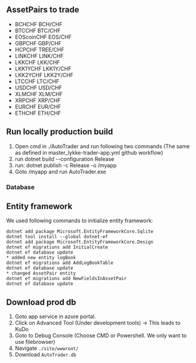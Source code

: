 ﻿
## AssetPairs to trade

* BCHCHF        BCH/CHF
* BTCCHF        BTC/CHF
* EOScoinCHF    EOS/CHF
* GBPCHF        GBP/CHF
* HCPCHF        TREE/CHF
* LINKCHF       LINK/CHF
* LKKCHF        LKK/CHF
* LKK1YCHF      LKK1Y/CHF
* LKK2YCHF      LKK2Y/CHF
* LTCCHF        LTC/CHF
* USDCHF        USD/CHF
* XLMCHF        XLM/CHF
* XRPCHF        XRP/CHF
* EURCHF        EUR/CHF
* ETHCHF        ETH/CHF


## Run locally production build
1. Open cmd in ./AutoTrader and run following two commands (The same as defined in master_lykke-trader-app.yml github workflow)
2. run dotnet build --configuration Release
3. run: dotnet publish -c Release -o <whatever>/myapp
4. Goto <whatever>/myapp and run AutoTrader.exe

### Database

## Entity framework
We used following commands to initialize entity framework:

```
dotnet add package Microsoft.EntityFrameworkCore.Sqlite
dotnet tool install --global dotnet-ef
dotnet add package Microsoft.EntityFrameworkCore.Design
dotnet ef migrations add InitialCreate
dotnet ef database update
* added new entity logBook
dotnet ef migrations add AddLogBookTable
dotnet ef database update
* changed AssetPair entity
dotnet ef migrations add NewFieldsInAssetPair
dotnet ef database update

```

## Download prod db 
1. Goto app service in azure portal.
2. Click on Advanced Tool (Under development tools) -> This leads to KuDo
3. Goto to Debug Console (Choose CMD or Powershell. We only want to use filebrowser)
4. Navigate ```./site/wwwroot/```
5. Download ```AutoTrader.db```

